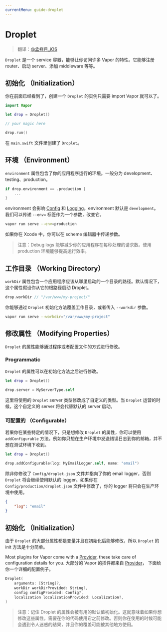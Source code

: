 ```yaml
---
currentMenu: guide-droplet
---
```


# Droplet

> 翻译：[@孟祥月_iOS](http://weibo.com/u/1750643861)

`Droplet` 是一个 service 容器，能够让你访问许多 Vapor 的特性。它能够注册 router、启动 server、添加 middleware 等等。

## 初始化 （Initialization）

你在前面已经看到了，创建一个 `Droplet` 的实例只需要 import Vapor 就可以了。

```swift
import Vapor

let drop = Droplet()

// your magic here

drop.run()
```

在 `main.swift` 文件里创建了 `Droplet`。

## 环境 （Environment）

`environment` 属性包含了你的应用程序运行的环境。一般分为 development、testing、production。

```swift
if drop.environment == .production {
    ...
}
```

environment 会影响 [Config](config.md) 和 [Logging](log.md)。environment 默认是 `development`。我们可以传递 `--env=` 标签作为一个参数，改变它。

```sh
vapor run serve --env=production
```

如果你在 Xcode 中，你可以在 scheme 编辑器中传递参数。

> 注意：Debug logs 能够减少你的应用程序在每秒处理的请求数。使用 production 环境能够提高运行效率。

## 工作目录 （Working Directory）

`workDir` 属性包含一个应用程序应该从哪里启动的一个目录的路径。默认情况下，这个属性假设你从它的根路径启动 Droplet。

```swift
drop.workDir // "/var/www/my-project/"
```

你能够通过 `Droplet` 初始化方法覆盖工作目录，或者传入 `--workdir` 参数。

```sh
vapor run serve --workdir="/var/www/my-project"
```

## 修改属性 （Modifying Properties）

`Droplet` 的属性能够通过程序或者配置文件的方式进行修改。

### Programmatic

`Droplet` 的属性可以在初始化方法之后进行修改。

```swift
let drop = Droplet()

drop.server = MyServerType.self
```

这里将使用的 `Droplet` server 类型修改成了自定义的类型。当 `Droplet` 运营的时候，这个自定义的 server 将会代替默认的 server 启动。

### 可配置的 （Configurable）

若果你在某些特定的情况下，只是想修改 `Droplet` 的属性，你可以使用 `addConfigurable` 方法。例如你只想在生产环境中发送错误日志到你的邮箱，并不想在测试环境下收到。

```swift
let drop = Droplet()

drop.addConfigurable(log: MyEmailLogger.self, name: "email")
```

除非你修改了 `Config/droplet.json` 文件并指向了你的 email logger，否则 `Droplet` 将会继续使用默认的 logger。如果你在 `Config/production/droplet.json` 文件中修改了，你的 logger 将只会在生产环境中使用。

```json
{
    "log": "email"
}
```

## 初始化 （Initialization）

由于 `Droplet` 的大部分属性都是变量并且在初始化后能够修改，所以 `Droplet` 的 init 方法是十分简单。

Most plugins for Vapor come with a [Provider](provider.md), these take care of configuration details for you.
大部分的 Vapor 的插件都来自 [Provider](provider.md)， 下面给你一个详细的配置例子。

```swift
Droplet(
    arguments: [String]?,
    workDir workDirProvided: String?,
    config configProvided: Config?,
    localization localizationProvided: Localization?,
)
```

> 注意：记住 Droplet 的属性会被有用的默认值初始化。这就意味着如果你想修改这些属性，需要在你的代码使用它之前修改。否则你在使用的时候可能会遇到令人迷惑的结果，并且你的覆盖可能被其他地方使用。
